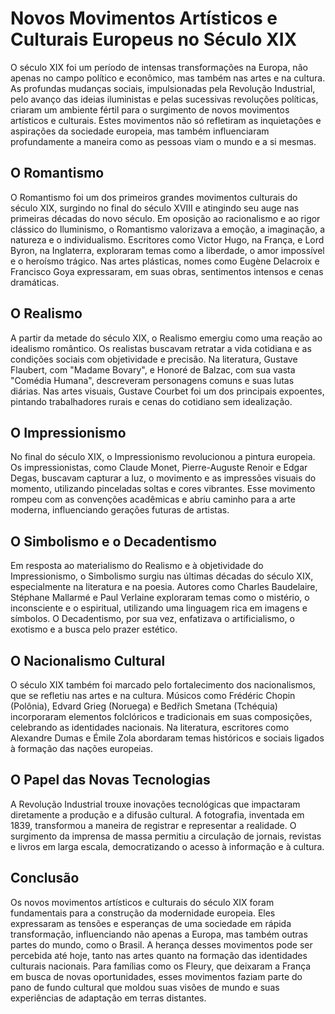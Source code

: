 # Novos Movimentos Artísticos e Culturais Europeus no Século XIX

O século XIX foi um período de intensas transformações na Europa, não apenas no campo político e econômico, mas também nas artes e na cultura. As profundas mudanças sociais, impulsionadas pela Revolução Industrial, pelo avanço das ideias iluministas e pelas sucessivas revoluções políticas, criaram um ambiente fértil para o surgimento de novos movimentos artísticos e culturais. Estes movimentos não só refletiram as inquietações e aspirações da sociedade europeia, mas também influenciaram profundamente a maneira como as pessoas viam o mundo e a si mesmas.

## O Romantismo

O Romantismo foi um dos primeiros grandes movimentos culturais do século XIX, surgindo no final do século XVIII e atingindo seu auge nas primeiras décadas do novo século. Em oposição ao racionalismo e ao rigor clássico do Iluminismo, o Romantismo valorizava a emoção, a imaginação, a natureza e o individualismo. Escritores como Victor Hugo, na França, e Lord Byron, na Inglaterra, exploraram temas como a liberdade, o amor impossível e o heroísmo trágico. Nas artes plásticas, nomes como Eugène Delacroix e Francisco Goya expressaram, em suas obras, sentimentos intensos e cenas dramáticas.

## O Realismo

A partir da metade do século XIX, o Realismo emergiu como uma reação ao idealismo romântico. Os realistas buscavam retratar a vida cotidiana e as condições sociais com objetividade e precisão. Na literatura, Gustave Flaubert, com "Madame Bovary", e Honoré de Balzac, com sua vasta "Comédia Humana", descreveram personagens comuns e suas lutas diárias. Nas artes visuais, Gustave Courbet foi um dos principais expoentes, pintando trabalhadores rurais e cenas do cotidiano sem idealização.

## O Impressionismo

No final do século XIX, o Impressionismo revolucionou a pintura europeia. Os impressionistas, como Claude Monet, Pierre-Auguste Renoir e Edgar Degas, buscavam capturar a luz, o movimento e as impressões visuais do momento, utilizando pinceladas soltas e cores vibrantes. Esse movimento rompeu com as convenções acadêmicas e abriu caminho para a arte moderna, influenciando gerações futuras de artistas.

## O Simbolismo e o Decadentismo

Em resposta ao materialismo do Realismo e à objetividade do Impressionismo, o Simbolismo surgiu nas últimas décadas do século XIX, especialmente na literatura e na poesia. Autores como Charles Baudelaire, Stéphane Mallarmé e Paul Verlaine exploraram temas como o mistério, o inconsciente e o espiritual, utilizando uma linguagem rica em imagens e símbolos. O Decadentismo, por sua vez, enfatizava o artificialismo, o exotismo e a busca pelo prazer estético.

## O Nacionalismo Cultural

O século XIX também foi marcado pelo fortalecimento dos nacionalismos, que se refletiu nas artes e na cultura. Músicos como Frédéric Chopin (Polônia), Edvard Grieg (Noruega) e Bedřich Smetana (Tchéquia) incorporaram elementos folclóricos e tradicionais em suas composições, celebrando as identidades nacionais. Na literatura, escritores como Alexandre Dumas e Émile Zola abordaram temas históricos e sociais ligados à formação das nações europeias.

## O Papel das Novas Tecnologias

A Revolução Industrial trouxe inovações tecnológicas que impactaram diretamente a produção e a difusão cultural. A fotografia, inventada em 1839, transformou a maneira de registrar e representar a realidade. O surgimento da imprensa de massa permitiu a circulação de jornais, revistas e livros em larga escala, democratizando o acesso à informação e à cultura.

## Conclusão

Os novos movimentos artísticos e culturais do século XIX foram fundamentais para a construção da modernidade europeia. Eles expressaram as tensões e esperanças de uma sociedade em rápida transformação, influenciando não apenas a Europa, mas também outras partes do mundo, como o Brasil. A herança desses movimentos pode ser percebida até hoje, tanto nas artes quanto na formação das identidades culturais nacionais. Para famílias como os Fleury, que deixaram a França em busca de novas oportunidades, esses movimentos faziam parte do pano de fundo cultural que moldou suas visões de mundo e suas experiências de adaptação em terras distantes.